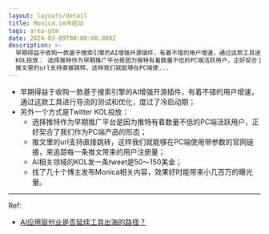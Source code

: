 ```yaml
---
layout: layouts/detail
title: Monica.im冷启动
tags: area-gtm
date: 2024-03-09T00:00:00.000Z
description: >-
  早期得益于收购一款基于搜索引擎的AI增强开源插件，有着不错的用户增速，通过这款工具进行导流的测试和优化，度过了冷启动期； 另外一个方式是Twitter
  KOL投放： 选择推特作为早期推广平台是因为推特有着数量不低的PC端活跃用户，正好契合了我们作为PC端产品的形态；
  推文里的url支持直接跳转，这样我们就能够在PC端使...
---
```

* 早期得益于收购一款基于搜索引擎的AI增强开源插件，有着不错的用户增速，通过这款工具进行导流的测试和优化，度过了冷启动期；
* 另外一个方式是Twitter KOL投放：
  * 选择推特作为早期推广平台是因为推特有着数量不低的PC端活跃用户，正好契合了我们作为PC端产品的形态；
  * 推文里的url支持直接跳转，这样我们就能够在PC端使用带参数的官网链接，来追踪每一条推文带来的用户注册量；
  * AI相关领域的KOL发一条tweet是50～150美金；
  * 找了几十个博主发布Monica相关内容，效果好时能带来小几百万的曝光量。

---

Ref:
* <a href="https://cn.linkedin.com/pulse/ai%E5%BA%94%E7%94%A8%E5%B1%82%E5%88%9B%E4%B8%9A%E6%98%AF%E5%90%A6%E5%BB%B6%E7%BB%AD%E5%B7%A5%E5%85%B7%E5%87%BA%E6%B5%B7%E7%9A%84%E8%B7%AF%E5%BE%84%E5%87%BA%E6%B5%B7%E5%90%8C%E5%AD%A6%E4%BC%9Ano92%E6%9C%9F%E5%B9%B2%E8%B4%A7-chuhaimate" target="_blank">AI应用层创业是否延续工具出海的路径？</a>

